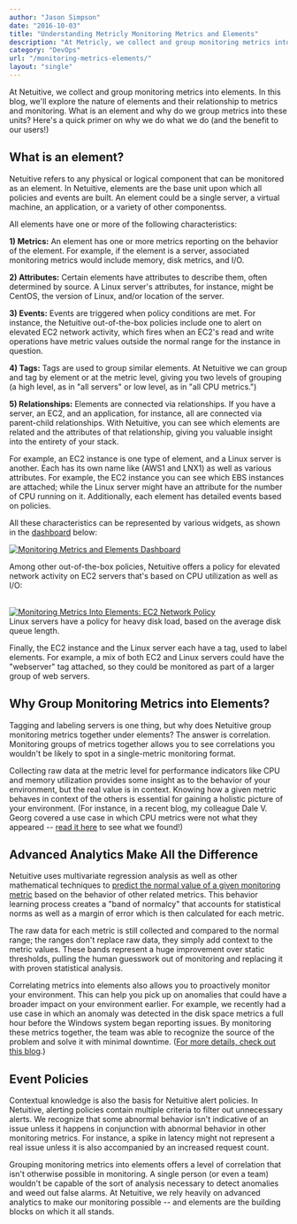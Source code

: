 ```yaml
---
author: "Jason Simpson"
date: "2016-10-03"
title: "Understanding Metricly Monitoring Metrics and Elements"
description: "At Metricly, we collect and group monitoring metrics into elements. What is an element and why do we group metrics into these units? Here’s a quick primer."
category: "DevOps"
url: "/monitoring-metrics-elements/"
layout: "single"
---
```



At Netuitive, we collect and group monitoring metrics into elements. In this blog, we'll explore the nature of elements and their relationship to metrics and monitoring. What is an element and why do we group metrics into these units? Here's a quick primer on why we do what we do (and the benefit to our users!)

What is an element?
-------------------

Netuitive refers to any physical or logical component that can be monitored as an element. In Netuitive, elements are the base unit upon which all policies and events are built. An element could be a single server, a virtual machine, an application, or a variety of other componentss.

All elements have one or more of the following characteristics:

**1) Metrics:** An element has one or more metrics reporting on the behavior of the element. For example, if the element is a server, associated monitoring metrics would include memory, disk metrics, and I/O.

**2) Attributes:** Certain elements have attributes to describe them, often determined by source. A Linux server's attributes, for instance, might be CentOS, the version of Linux, and/or location of the server.

**3) Events:** Events are triggered when policy conditions are met. For instance, the Netuitive out-of-the-box policies include one to alert on elevated EC2 network activity, which fires when an EC2's read and write operations have metric values outside the normal range for the instance in question.

**4) Tags:** Tags are used to group similar elements. At Netuitive we can group and tag by element or at the metric level, giving you two levels of grouping (a high level, as in "all servers" or low level, as in "all CPU metrics.")

**5) Relationships:** Elements are connected via relationships. If you have a server, an EC2, and an application, for instance, all are connected via parent-child relationships. With Netuitive, you can see which elements are related and the attributes of that relationship, giving you valuable insight into the entirety of your stack.

For example, an EC2 instance is one type of element, and a Linux server is another. Each has its own name like (AWS1 and LNX1) as well as various attributes. For example, the EC2 instance you can see which EBS instances are attached; while the Linux server might have an attribute for the number of CPU running on it. Additionally, each element has detailed events based on policies.

All these characteristics can be represented by various widgets, as shown in the [dashboard](/product/dashboards-and-reports) below:

[![Monitoring Metrics and Elements Dashboard](https://s3-us-west-2.amazonaws.com/com-netuitive-app-usw2-public/wp-content/uploads/2017/07/Dashboard-1024x507.png)](https://s3-us-west-2.amazonaws.com/com-netuitive-app-usw2-public/wp-content/uploads/2017/07/Dashboard.png)

Among other out-of-the-box policies, Netuitive offers a policy for elevated network activity on EC2 servers that's based on CPU utilization as well as I/O:

[\
](https://s3-us-west-2.amazonaws.com/com-netuitive-app-usw2-public/wp-content/uploads/2017/07/Network-policy.png)[![Monitoring Metrics Into Elements: EC2 Network Policy](https://s3-us-west-2.amazonaws.com/com-netuitive-app-usw2-public/wp-content/uploads/2017/07/Network-policy-1024x543.png)](https://s3-us-west-2.amazonaws.com/com-netuitive-app-usw2-public/wp-content/uploads/2017/07/Network-policy.png)\
Linux servers have a policy for heavy disk load, based on the average disk queue length.

Finally, the EC2 instance and the Linux server each have a tag, used to label elements. For example, a mix of both EC2 and Linux servers could have the "webserver" tag attached, so they could be monitored as part of a larger group of web servers.

Why Group Monitoring Metrics into Elements?
-------------------------------------------

Tagging and labeling servers is one thing, but why does Netuitive group monitoring metrics together under elements? The answer is correlation. Monitoring groups of metrics together allows you to see correlations you wouldn't be likely to spot in a single-metric monitoring format.

Collecting raw data at the metric level for performance indicators like CPU and memory utilization provides some insight as to the behavior of your environment, but the real value is in context. Knowing how a given metric behaves in context of the others is essential for gaining a holistic picture of your environment. (For instance, in a recent blog, my colleague Dale V. Georg covered a use case in which CPU metrics were not what they appeared -- [read it here](/subtleties-ec2-cpu-utilization) to see what we found!)

Advanced Analytics Make All the Difference
------------------------------------------

Netuitive uses multivariate regression analysis as well as other mathematical techniques to [predict the normal value of a given monitoring metric](/monitoring/) based on the behavior of other related metrics. This behavior learning process creates a "band of normalcy" that accounts for statistical norms as well as a margin of error which is then calculated for each metric.

The raw data for each metric is still collected and compared to the normal range; the ranges don't replace raw data, they simply add context to the metric values. These bands represent a huge improvement over static thresholds, pulling the human guesswork out of monitoring and replacing it with proven statistical analysis.

Correlating metrics into elements also allows you to proactively monitor your environment. This can help you pick up on anomalies that could have a broader impact on your environment earlier. For example, we recently had a use case in which an anomaly was detected in the disk space metrics a full hour before the Windows system began reporting issues. By monitoring these metrics together, the team was able to recognize the source of the problem and solve it with minimal downtime. ([For more details, check out this blog](/machine-learning-monitoring-alerts/).)

Event Policies
--------------

Contextual knowledge is also the basis for Netuitive alert policies. In Netuitive, alerting policies contain multiple criteria to filter out unnecessary alerts. We recognize that some abnormal behavior isn't indicative of an issue unless it happens in conjunction with abnormal behavior in other monitoring metrics. For instance, a spike in latency might not represent a real issue unless it is also accompanied by an increased request count.

Grouping monitoring metrics into elements offers a level of correlation that isn't otherwise possible in monitoring. A single person (or even a team) wouldn't be capable of the sort of analysis necessary to detect anomalies and weed out false alarms. At Netuitive, we rely heavily on advanced analytics to make our monitoring possible -- and elements are the building blocks on which it all stands.
